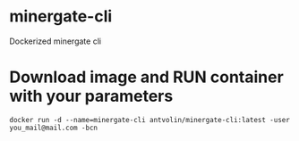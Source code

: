 # minergate-cli
Dockerized minergate cli 

# Download image and RUN container with your parameters
  
    docker run -d --name=minergate-cli antvolin/minergate-cli:latest -user you_mail@mail.com -bcn
